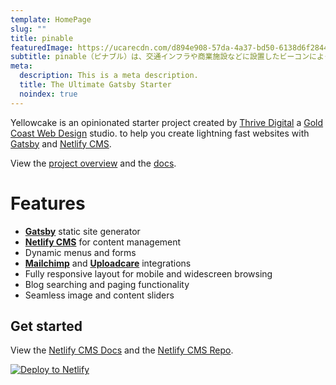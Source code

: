 ```yaml
---
template: HomePage
slug: ""
title: pinable
featuredImage: https://ucarecdn.com/d894e908-57da-4a37-bd50-6138d6f28447/
subtitle: pinable（ピナブル）は、交通インフラや商業施設などに設置したビーコンによって取得する位置情報を活用し、ビーコン管理・SDK・DMP・広告配信（DSP連携）などのサービスを提供するトータルマーケティングプラットフォームです。
meta:
  description: This is a meta description.
  title: The Ultimate Gatsby Starter
  noindex: true
---
```


Yellowcake is an opinionated starter project created by [Thrive Digital](https://thriveweb.com.au/) a [Gold Coast Web Design](https://thriveweb.com.au/) studio. to help you create lightning fast websites with [Gatsby](https://gatsbyjs.org) and [Netlify CMS](https://netlifycms.org).

View the [project overview](https://thriveweb.com.au/the-lab/yellowcake-gatsby-react-js-starter-project/) and the [docs](https://github.com/thriveweb/yellowcake/blob/master/README.md).

# Features

- **[Gatsby](https://gatsbyjs.org)** static site generator
- **[Netlify CMS](https://github.com/netlify/netlify-cms)** for content management
- Dynamic menus and forms
- **[Mailchimp](http://mailchimp.com)** and **[Uploadcare](https://uploadcare.com)** integrations
- Fully responsive layout for mobile and widescreen browsing
- Blog searching and paging functionality
- Seamless image and content sliders

## Get started

View the [Netlify CMS Docs](https://www.netlifycms.org/docs/) and the [Netlify CMS Repo](https://github.com/netlify/netlify-cms).

[![Deploy to Netlify](https://www.netlify.com/img/deploy/button.svg)](https://app.netlify.com/start/deploy?repository=https://github.com/thriveweb/yellowcake&stack=cms)
